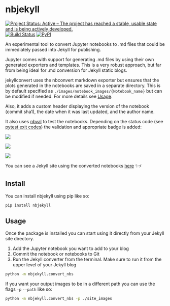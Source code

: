 # nbjekyll


[![Project Status: Active – The project has reached a stable, usable state and is being actively developed.](http://www.repostatus.org/badges/latest/active.svg)](http://www.repostatus.org/#active)
[![Build Status](https://travis-ci.org/trallard/nbjekyll.svg?branch=master)](https://travis-ci.org/trallard/nbjekyll)
[![PyPI](https://img.shields.io/pypi/v/nine.svg)](https://pypi.python.org/pypi/nbjekyll)

An experimental tool to convert Jupyter notebooks to .md files that could be immediately passed into Jekyll for publishing.

Jupyter comes with support for generating .md files by using their own generated exporters and templates. This is a very robust approach, but far from being ideal for .md conversion for Jekyll static blogs.

jekyllconvert uses the nbconvert markdown exporter but ensures that the plots generated in the notebooks are saved in a separate directory.
This is by default specified as `./images/notebook_images/{Notebook_name}` but can be modified if needed. For more details see [Usage](#usage).

Also, it adds a custom header displaying the version of the notebook (commit sha1), the date when it was last updated, and the author name.

It also uses [nbval](https://github.com/computationalmodelling/nbval) to test the notebooks. Depending on the status code (see [pytest exit codes](https://docs.pytest.org/en/latest/usage.html)) the validation and appropriate badge is added:

![](https://img.shields.io/badge/notebook-validated-brightgreen.svg)

<img src="https://img.shields.io/badge/notebook-validation failed-red.svg">

![](https://img.shields.io/badge/notebook-unknown%20status-yellow.svg)

You can see a Jekyll site using the converted notebooks  [here](http://bitsandchips.me/Modules-template/) ✨⚡️

## Install
You can install nbjekyll using pip like so:
```bash
pip install nbjekyll
```

## Usage
Once the package is installed you can start using it directly from
your Jekyll site directory.

1. Add the Jupyter notebook you want to add to your blog
2. Commit the notebook or notebooks to Git
3. Run the Jekyll converter from the terminal. Make sure to run it from the
upper level of your Jekyll blog

```bash
python -m nbjekyll.convert_nbs
```
If you want your output images to be in a different path you can use the flags `-p` `--path` like so:

```bash
python -m nbjekyll.convert_nbs -p ./site_images
```
